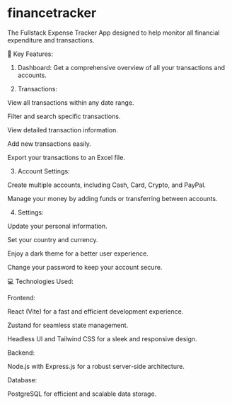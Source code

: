 # financetracker

The Fullstack Expense Tracker App designed to help monitor all financial expenditure and transactions.

🌟 Key Features:

1. Dashboard: Get a comprehensive overview of all your transactions and accounts.

2. Transactions:

View all transactions within any date range.


Filter and search specific transactions.


View detailed transaction information.


Add new transactions easily.


Export your transactions to an Excel file.


3. Account Settings:

Create multiple accounts, including Cash, Card, Crypto, and PayPal.

Manage your money by adding funds or transferring between accounts.


4. Settings:

Update your personal information.

Set your country and currency.

Enjoy a dark theme for a better user experience.

Change your password to keep your account secure.


💻 Technologies Used:

Frontend:

React (Vite) for a fast and efficient development experience.

Zustand for seamless state management.

Headless UI and Tailwind CSS for a sleek and responsive design.


Backend:

Node.js with Express.js for a robust server-side architecture.


Database:

PostgreSQL for efficient and scalable data storage.
